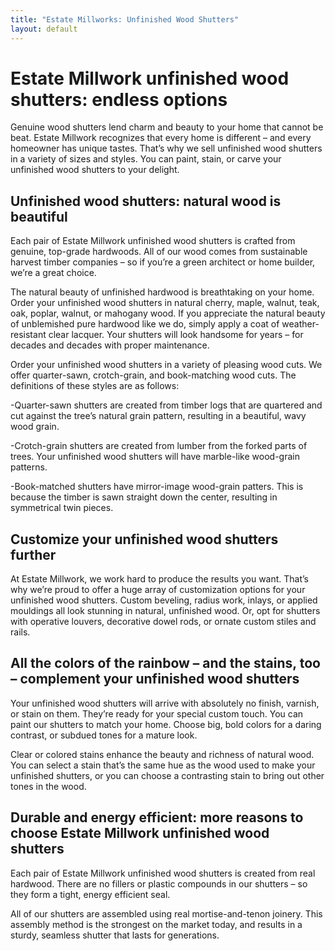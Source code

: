 ```yaml
---
title: "Estate Millworks: Unfinished Wood Shutters"
layout: default 
---
```


# Estate Millwork unfinished wood shutters: endless options

Genuine wood shutters lend charm and beauty to your home that cannot be beat. Estate Millwork recognizes that every home is different – and every homeowner has unique tastes. That’s why we sell unfinished wood shutters in a variety of sizes and styles. You can paint, stain, or carve your unfinished wood shutters to your delight.  

## Unfinished wood shutters: natural wood is beautiful

Each pair of Estate Millwork unfinished wood shutters is crafted from genuine, top-grade hardwoods. All of our wood comes from sustainable harvest timber companies – so if you’re a green architect or home builder, we’re a great choice.  

The natural beauty of unfinished hardwood is breathtaking on your home. Order your unfinished wood shutters in natural cherry, maple, walnut, teak, oak, poplar, walnut, or mahogany wood. If you appreciate the natural beauty of unblemished pure hardwood like we do, simply apply a coat of weather-resistant clear lacquer. Your shutters will look handsome for years – for decades and decades with proper maintenance.  

Order your unfinished wood shutters in a variety of pleasing wood cuts. We offer quarter-sawn, crotch-grain, and book-matching wood cuts. The definitions of these styles are as follows:  

-Quarter-sawn shutters are created from timber logs that are quartered and cut against the tree’s natural grain pattern, resulting in a beautiful, wavy wood grain.  

-Crotch-grain shutters are created from lumber from the forked parts of trees. Your unfinished wood shutters will have marble-like wood-grain patterns.  

-Book-matched shutters have mirror-image wood-grain patters. This is because the timber is sawn straight down the center, resulting in symmetrical twin pieces.  

## Customize your unfinished wood shutters further

At Estate Millwork, we work hard to produce the results you want. That’s why we’re proud to offer a huge array of customization options for your unfinished wood shutters. Custom beveling, radius work, inlays, or applied mouldings all look stunning in natural, unfinished wood. Or, opt for shutters with operative louvers, decorative dowel rods, or ornate custom stiles and rails.  

## All the colors of the rainbow – and the stains, too – complement your unfinished wood shutters

Your unfinished wood shutters will arrive with absolutely no finish, varnish, or stain on them. They’re ready for your special custom touch. You can paint our shutters to match your home. Choose big, bold colors for a daring contrast, or subdued tones for a mature look.  

Clear or colored stains enhance the beauty and richness of natural wood. You can select a stain that’s the same hue as the wood used to make your unfinished shutters, or you can choose a contrasting stain to bring out other tones in the wood.  

## Durable and energy efficient: more reasons to choose Estate Millwork unfinished wood shutters

Each pair of Estate Millwork unfinished wood shutters is created from real hardwood. There are no fillers or plastic compounds in our shutters – so they form a tight, energy efficient seal.  

All of our shutters are assembled using real mortise-and-tenon joinery. This assembly method is the strongest on the market today, and results in a sturdy, seamless shutter that lasts for generations.  


